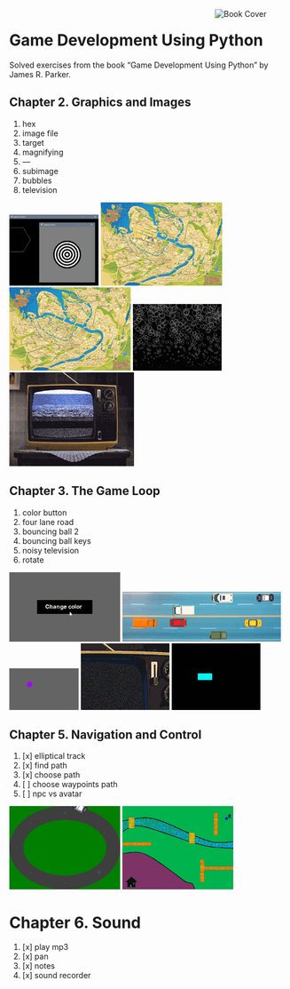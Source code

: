 <img src="https://m.media-amazon.com/images/I/81ZuKnLe8eL._SY342_.jpg" alt="Book Cover" width="133" align="right" />

# Game Development Using Python

Solved exercises from the book “Game Development Using Python” by James R. Parker.


## Chapter 2. Graphics and Images

1. hex
1. image file
1. target
1. magnifying
1. —
1. subimage
1. bubbles
1. television

![screenshot 1—3](ch2/screen-1-3.png)
![screenshot 4](ch2/screen-4.gif)
![screenshot 6](ch2/screen-6.gif)
![screenshot 7](ch2/screen-7.gif)
![screenshot 8](ch2/screen-8.gif)


## Chapter 3. The Game Loop

1. color button
1. four lane road
1. bouncing ball 2
1. bouncing ball keys
1. noisy television
1. rotate

![screenshot 1](ch3/screen-1.gif)
![screenshot 2](ch3/screen-2.jpg)
![screenshot 3—4](ch3/screen-3-4.gif)
![screenshot 5](ch3/screen-5.gif)
![screenshot 6—7](ch3/screen-6-7.gif)


## Chapter 5. Navigation and Control

1. [x] elliptical track
1. [x] find path
1. [x] choose path
1. [ ] choose waypoints path
1. [ ] npc vs avatar

![screenshot 1](ch5/screen-1.gif)
![screenshot 2—3](ch5/screen-2-3.gif)


# Chapter 6. Sound

1. [x] play mp3
1. [x] pan
1. [x] notes
1. [x] sound recorder
